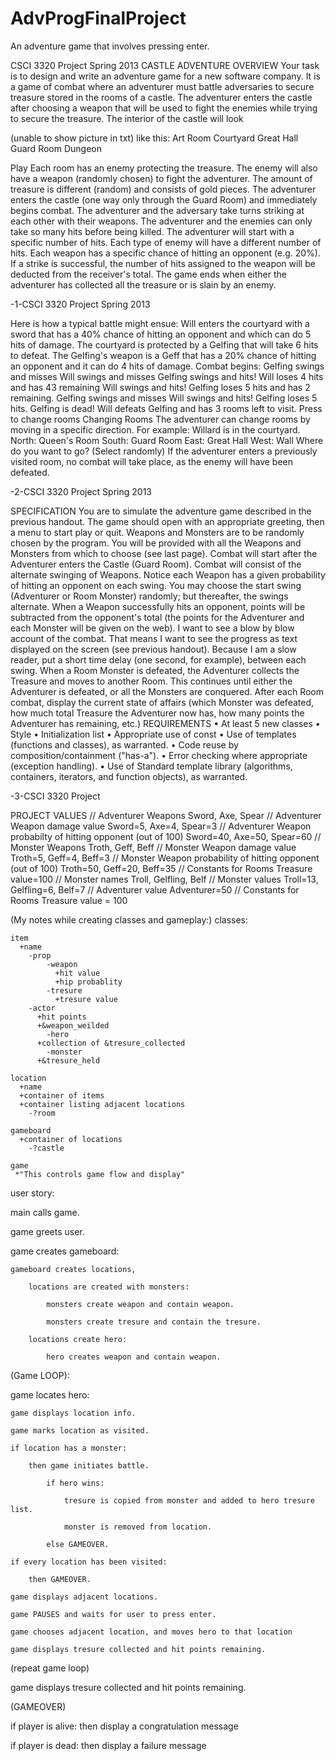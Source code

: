 AdvProgFinalProject
===================

An adventure game that involves pressing enter.

CSCI 3320
Project
Spring 2013
CASTLE ADVENTURE
OVERVIEW
Your task is to design and write an adventure game for a new software company.
It is a
game of combat where an adventurer must battle adversaries to secure treasure
stored in the
rooms of a castle. The adventurer enters the castle after choosing a weapon
that will be used
to fight the enemies while trying to secure the treasure. The interior of the
castle will look

(unable to show picture in txt)
like this:
Art Room
Courtyard
Great Hall
Guard
Room
Dungeon

Play
Each room has an enemy protecting the treasure. The enemy will also have a
weapon
(randomly chosen) to fight the adventurer. The amount of treasure is different
(random) and
consists of gold pieces. The adventurer enters the castle (one way only through
the Guard
Room) and immediately begins combat. The adventurer and the adversary take
turns striking
at each other with their weapons.
The adventurer and the enemies can only take so many hits before being killed.
The
adventurer will start with a specific number of hits. Each type of enemy will
have a different
number of hits. Each weapon has a specific chance of hitting an opponent (e.g.
20%). If a
strike is successful, the number of hits assigned to the weapon will be
deducted from the
receiver's total. The game ends when either the adventurer has collected all
the treasure or is
slain by an enemy.

-1-CSCI 3320
Project
Spring 2013

Here is how a typical battle might ensue:
Will enters the courtyard with a sword that has a 40% chance of hitting an
opponent and
which can do 5 hits of damage.
The courtyard is protected by a Gelfing that will take 6 hits to defeat.
The Gelfing's weapon is a Geff that has a 20% chance of hitting an opponent and
it can do 4
hits of damage.
Combat begins:
Gelfing swings and misses
Will swings and misses
Gelfing swings and hits! Will loses 4 hits and has 43 remaining
Will swings and hits! Gelfing loses 5 hits and has 2 remaining.
Gelfing swings and misses
Will swings and hits! Gelfing loses 5 hits. Gelfing is dead!
Will defeats Gelfing and has 3 rooms left to visit.
Press <RTN> to change rooms
Changing Rooms
The adventurer can change rooms by moving in a specific direction. For example:
Willard is in the courtyard.
North:
Queen's Room
South:
Guard Room
East:
Great Hall
West:
Wall
Where do you want to go? (Select randomly)
If the adventurer enters a previously visited room, no combat will take place,
as the enemy
will have been defeated.

-2-CSCI 3320
Project
Spring 2013

SPECIFICATION
You are to simulate the adventure game described in the previous handout. The
game should
open with an appropriate greeting, then a menu to start play or quit. Weapons
and Monsters
are to be randomly chosen by the program. You will be provided with all the
Weapons and
Monsters from which to choose (see last page).
Combat will start after the Adventurer enters the Castle (Guard Room). Combat
will consist
of the alternate swinging of Weapons. Notice each Weapon has a given
probability of hitting
an opponent on each swing. You may choose the start swing (Adventurer or Room
Monster)
randomly; but thereafter, the swings alternate. When a Weapon successfully hits
an
opponent, points will be subtracted from the opponent's total (the points for
the Adventurer
and each Monster will be given on the web). I want to see a blow by blow
account of the
combat. That means I want to see the progress as text displayed on the screen
(see previous
handout). Because I am a slow reader, put a short time delay (one second, for
example),
between each swing.
When a Room Monster is defeated, the Adventurer collects the Treasure and moves
to
another Room. This continues until either the Adventurer is defeated, or all
the Monsters are
conquered. After each Room combat, display the current state of affairs (which
Monster
was defeated, how much total Treasure the Adventurer now has, how many points
the
Adventurer has remaining, etc.)
REQUIREMENTS
• At least 5 new classes
• Style
• Initialization list
• Appropriate use of const
• Use of templates (functions and classes), as warranted.
• Code reuse by composition/containment ("has-a").
• Error checking where appropriate (exception handling).
• Use of Standard template library (algorithms, containers, iterators, and
function objects),
as warranted.

-3-CSCI 3320
Project

PROJECT VALUES
// Adventurer Weapons
Sword, Axe, Spear
// Adventurer Weapon damage value
Sword=5, Axe=4, Spear=3
// Adventurer Weapon probabilty of hitting opponent (out of 100)
Sword=40, Axe=50, Spear=60
// Monster Weapons
Troth, Geff, Beff
// Monster Weapon damage value
Troth=5, Geff=4, Beff=3
// Monster Weapon probability of hitting opponent (out of 100)
Troth=50, Geff=20, Beff=35
// Constants for Rooms
Treasure value=100
// Monster names
Troll, Gelfling, Belf
// Monster values
Troll=13, Gelfling=6, Belf=7
// Adventurer value
Adventurer=50
// Constants for Rooms
Treasure value = 100


(My notes while creating classes and gameplay:)
classes:

    item
      +name
        -prop
            -weapon
              +hit value
              +hip probablity
            -tresure
              +tresure value
        -actor
          +hit points
          +&weapon_weilded
            -hero
	      +collection of &tresure_collected
            -monster
	      +&tresure_held

    location
      +name
      +container of items
      +container listing adjacent locations
        -?room

    gameboard
      +container of locations
        -?castle

    game
     *"This controls game flow and display"


user story:

main calls game.

game greets user.

game creates gameboard:

	gameboard creates locations,

		locations are created with monsters:

			monsters create weapon and contain weapon.

			monsters create tresure and contain the tresure.

		locations create hero:

			hero creates weapon and contain weapon.

(Game LOOP):

game locates hero:

	game displays location info.

	game marks location as visited.

	if location has a monster:

		then game initiates battle.

			if hero wins:

				tresure is copied from monster and added to hero tresure list.

				monster is removed from location.

			else GAMEOVER.

	if every location has been visited: 

		then GAMEOVER.

	game displays adjacent locations.

	game PAUSES and waits for user to press enter.

	game chooses adjacent location, and moves hero to that location

	game displays tresure collected and hit points remaining.

(repeat game loop)

game displays tresure collected and hit points remaining.

(GAMEOVER)

if player is alive: then display a congratulation message

if player is dead: then display a failure message

